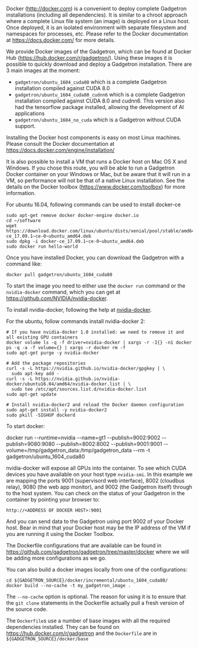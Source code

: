 Docker (http://docker.com) is a convenient to deploy complete Gadgetron installations (including all dependencies). It is similar to a chroot approach where a complete Linux file system (an image) is deployed on a Linux host. Once deployed, it is an isolated environment with separate filesystem and namespaces for processes, etc. Please refer to the Docker documentation at https://docs.docker.com/ for more details.

We provide Docker images of the Gadgetron, which can be found at Docker Hub (https://hub.docker.com/r/gadgetron/). Using these images it is possible to quickly download and deploy a Gadgetron installation. There are 3 main images at the moment:

* `gadgetron/ubuntu_1604_cuda80` which is a complete Gadgetron installation compiled against CUDA 8.0
* `gadgetron/ubuntu_1604_cuda80_cudnn6` which is a complete Gadgetron installation compiled against CUDA 8.0 and cudnn6. This version also had the tensorflow package installed, allowing the development of AI applications
* `gadgetron/ubuntu_1604_no_cuda` which is a Gadgetron without CUDA support.

Installing the Docker host components is easy on most Linux machines. Please consult the Docker documentation at https://docs.docker.com/engine/installation/

It is also possible to install a VM that runs a Docker host on Mac OS X and Windows. If you chose this route, you will be able to run a Gadgetron Docker container on your Windows or Mac, but be aware that it will run in a VM, so performance will not be that of a native Linux installation. See the details on the Docker toolbox (https://www.docker.com/toolbox) for more information. 

For ubuntu 16.04, following commands can be used to install docker-ce

```
sudo apt-get remove docker docker-engine docker.io
cd ~/software
wget https://download.docker.com/linux/ubuntu/dists/xenial/pool/stable/amd64/docker-ce_17.09.1~ce-0~ubuntu_amd64.deb
sudo dpkg -i docker-ce_17.09.1~ce-0~ubuntu_amd64.deb
sudo docker run hello-world
```

Once you have installed Docker, you can download the Gadgetron with a command like:
   
    docker pull gadgetron/ubuntu_1604_cuda80

To start the image you need to either use the `docker run` command or the `nvidia-docker` command, which you can get at https://github.com/NVIDIA/nvidia-docker. 

To install nvidia-docker, following the help at [nvidia-docker](https://github.com/NVIDIA/nvidia-docker/wiki/Installation-(version-2.0)).

For the ubuntu, follow commands install nvidia-docker 2:

```
# If you have nvidia-docker 1.0 installed: we need to remove it and all existing GPU containers
docker volume ls -q -f driver=nvidia-docker | xargs -r -I{} -n1 docker ps -q -a -f volume={} | xargs -r docker rm -f
sudo apt-get purge -y nvidia-docker

# Add the package repositories
curl -s -L https://nvidia.github.io/nvidia-docker/gpgkey | \
  sudo apt-key add -
curl -s -L https://nvidia.github.io/nvidia-docker/ubuntu16.04/amd64/nvidia-docker.list | \
  sudo tee /etc/apt/sources.list.d/nvidia-docker.list
sudo apt-get update

# Install nvidia-docker2 and reload the Docker daemon configuration
sudo apt-get install -y nvidia-docker2
sudo pkill -SIGHUP dockerd
```
To start docker:

docker run --runtime=nvidia --name=gt1 --publish=9002:9002 --publish=9080:9080 --publish=8002:8002 --publish=9001:9001 --volume=/tmp/gadgetron_data:/tmp/gadgetron_data --rm -t gadgetron/ubuntu_1604_cuda80

nvidia-docker will expose all GPUs into the container. To see which CUDA devices you have available on your host type `nvidia-smi`. In this example we are mapping the ports 9001 (supervisord web interface), 8002 (cloudbus relay), 9080 (the web app monitor), and 9002 (the Gadgetron itself) through to the host system. You can check on the status of your Gadgetron in the container by pointing your browser to:

    http://<ADDRESS OF DOCKER HOST>:9001

And you can send data to the Gadgetron using port 9002 of your Docker host. Bear in mind that your Docker host may be the IP address of the VM if you are running it using the Docker Toolbox. 

The Dockerfile configurations that are available can be found in https://github.com/gadgetron/gadgetron/tree/master/docker where we will be adding more configurations as we go. 

You can also build a docker images locally from one of the configurations:

    cd ${GADGETRON_SOURCE}/docker/incremental/ubuntu_1604_cuda80/
    docker build --no-cache -t my_gadgetron_image .

The `--no-cache` option is optional. The reason for using it is to ensure that the `git clone` statements in the Dockerfile actually pull a fresh version of the source code. 

The `Dockerfile`s use a number of base images with all the required dependencies installed. They can be found on https://hub.docker.com/r/gadgetron and the `Dockerfile` are in `${GADGETRON_SOURCE}/docker/base`
